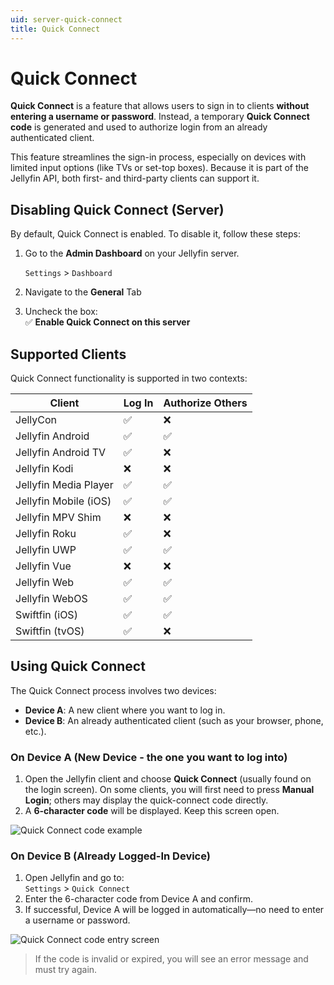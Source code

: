 ```yaml
---
uid: server-quick-connect
title: Quick Connect
---
```


# Quick Connect

**Quick Connect** is a feature that allows users to sign in to clients **without entering a username or password**. Instead, a temporary **Quick Connect code** is generated and used to authorize login from an already authenticated client.

This feature streamlines the sign-in process, especially on devices with limited input options (like TVs or set-top boxes). Because it is part of the Jellyfin API, both first- and third-party clients can support it.

## Disabling Quick Connect (Server)

By default, Quick Connect is enabled.
To disable it, follow these steps:

1. Go to the **Admin Dashboard** on your Jellyfin server. 

    `Settings` > `Dashboard`
2. Navigate to the **General** Tab
3. Uncheck the box:  
   ✅ **Enable Quick Connect on this server**

## Supported Clients

Quick Connect functionality is supported in two contexts:

| Client               | Log In | Authorize Others |
|----------------------|--------|------------------|
| JellyCon             | ✅     | ❌               |
| Jellyfin Android     | ✅     | ✅               |
| Jellyfin Android TV  | ✅     | ❌               |
| Jellyfin Kodi        | ❌     | ❌               |
| Jellyfin Media Player| ✅     | ✅               |
| Jellyfin Mobile (iOS)| ✅     | ✅               |
| Jellyfin MPV Shim    | ❌     | ❌               |
| Jellyfin Roku        | ✅     | ❌               |
| Jellyfin UWP         | ✅     | ✅               |
| Jellyfin Vue         | ❌     | ❌               |
| Jellyfin Web         | ✅     | ✅               |
| Jellyfin WebOS       | ✅     | ✅               |
| Swiftfin (iOS)       | ✅     | ✅               |
| Swiftfin (tvOS)      | ✅     | ❌               |

## Using Quick Connect

The Quick Connect process involves two devices:

- **Device A**: A new client where you want to log in.
- **Device B**: An already authenticated client (such as your browser, phone, etc.).

### On Device A (New Device - the one you want to log into)

1. Open the Jellyfin client and choose **Quick Connect** (usually found on the login screen).
    On some clients, you will first need to press **Manual Login**; others may display the quick-connect code directly.
2. A **6-character code** will be displayed. Keep this screen open.

![Quick Connect code example](/images/docs/server/quick-connect/quick-connect-code.png)

### On Device B (Already Logged-In Device)

1. Open Jellyfin and go to:  
   `Settings` > `Quick Connect`
2. Enter the 6-character code from Device A and confirm.
3. If successful, Device A will be logged in automatically—no need to enter a username or password.

![Quick Connect code entry screen](/images/docs/server/quick-connect/quick-connect-entry.png)

> If the code is invalid or expired, you will see an error message and must try again.
